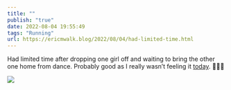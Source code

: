 ```yaml
---
title: ""
publish: "true"
date: 2022-08-04 19:55:49
tags: "Running"
url: https://ericmwalk.blog/2022/08/04/had-limited-time.html
---
```


Had limited time after dropping one girl off and waiting to bring the other one home from dance. Probably good as I really wasn’t feeling it [today](http://www.strava.com/activities/7584152594). 🏃🏻‍♂️


![](https://ericmwalk.blog/uploads/2022/db9593535d.jpg)